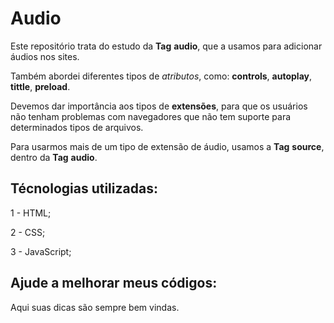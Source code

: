 # Audio

Este repositório trata do estudo da <strong>Tag</strong> <strong>audio</strong>, que a usamos para adicionar áudios nos sites.

Também abordei diferentes tipos de <em>atributos</em>, como: <strong>controls</strong>, <strong>autoplay</strong>, <strong>tittle</strong>, <strong>preload</strong>.

Devemos dar importância aos tipos de <strong>extensões</strong>, para que os usuários não tenham problemas com navegadores que não tem suporte para determinados tipos de arquivos.

Para usarmos mais de um tipo de extensão de áudio, usamos a <strong>Tag</strong> <strong>source</strong>, dentro da <strong>Tag</strong> <strong>audio</strong>.

## Técnologias utilizadas:
1 - HTML;

2 - CSS;

3 - JavaScript;

## Ajude a melhorar meus códigos:

Aqui suas dicas são sempre bem vindas.